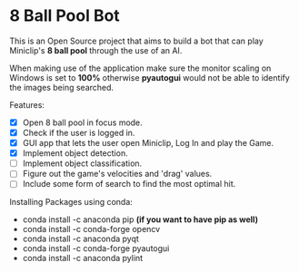 # 8 Ball Pool Bot

This is an Open Source project that aims to build a bot that can play Miniclip's **8 ball pool** through the use of an AI.

When making use of the application make sure the monitor scaling on Windows is set to **100%** otherwise **pyautogui** would not be able to identify the images being searched.

Features:
- [x] Open 8 ball pool in focus mode.
- [x] Check if the user is logged in.
- [x] GUI app that lets the user open Miniclip, Log In and play the Game.
- [x] Implement object detection.
- [ ] Implement object classification.
- [ ] Figure out the game's velocities and 'drag' values.
- [ ] Include some form of search to find the most optimal hit.

Installing Packages using conda:
- conda install -c anaconda pip **(if you want to have pip as well)**
- conda install -c conda-forge opencv
- conda install -c anaconda pyqt
- conda install -c conda-forge pyautogui
- conda install -c anaconda pylint